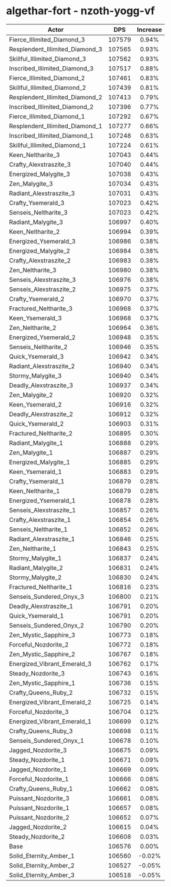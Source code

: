 # algethar-fort - nzoth-yogg-vf
| Actor | DPS | Increase |
|---|:---:|:---:|
|Fierce_Illimited_Diamond_3|107579|0.94%|
|Resplendent_Illimited_Diamond_3|107565|0.93%|
|Skillful_Illimited_Diamond_3|107562|0.93%|
|Inscribed_Illimited_Diamond_3|107517|0.88%|
|Fierce_Illimited_Diamond_2|107461|0.83%|
|Skillful_Illimited_Diamond_2|107439|0.81%|
|Resplendent_Illimited_Diamond_2|107413|0.79%|
|Inscribed_Illimited_Diamond_2|107396|0.77%|
|Fierce_Illimited_Diamond_1|107292|0.67%|
|Resplendent_Illimited_Diamond_1|107277|0.66%|
|Inscribed_Illimited_Diamond_1|107248|0.63%|
|Skillful_Illimited_Diamond_1|107224|0.61%|
|Keen_Neltharite_3|107043|0.44%|
|Crafty_Alexstraszite_3|107040|0.44%|
|Energized_Malygite_3|107038|0.43%|
|Zen_Malygite_3|107034|0.43%|
|Radiant_Alexstraszite_3|107031|0.43%|
|Crafty_Ysemerald_3|107023|0.42%|
|Senseis_Neltharite_3|107023|0.42%|
|Radiant_Malygite_3|106997|0.40%|
|Keen_Neltharite_2|106994|0.39%|
|Energized_Ysemerald_3|106986|0.38%|
|Energized_Malygite_2|106984|0.38%|
|Crafty_Alexstraszite_2|106983|0.38%|
|Zen_Neltharite_3|106980|0.38%|
|Senseis_Alexstraszite_3|106976|0.38%|
|Senseis_Alexstraszite_2|106975|0.37%|
|Crafty_Ysemerald_2|106970|0.37%|
|Fractured_Neltharite_3|106968|0.37%|
|Keen_Ysemerald_3|106968|0.37%|
|Zen_Neltharite_2|106964|0.36%|
|Energized_Ysemerald_2|106948|0.35%|
|Senseis_Neltharite_2|106946|0.35%|
|Quick_Ysemerald_3|106942|0.34%|
|Radiant_Alexstraszite_2|106940|0.34%|
|Stormy_Malygite_3|106940|0.34%|
|Deadly_Alexstraszite_3|106937|0.34%|
|Zen_Malygite_2|106920|0.32%|
|Keen_Ysemerald_2|106916|0.32%|
|Deadly_Alexstraszite_2|106912|0.32%|
|Quick_Ysemerald_2|106903|0.31%|
|Fractured_Neltharite_2|106895|0.30%|
|Radiant_Malygite_1|106888|0.29%|
|Zen_Malygite_1|106887|0.29%|
|Energized_Malygite_1|106885|0.29%|
|Keen_Ysemerald_1|106883|0.29%|
|Crafty_Ysemerald_1|106879|0.28%|
|Keen_Neltharite_1|106879|0.28%|
|Energized_Ysemerald_1|106878|0.28%|
|Senseis_Alexstraszite_1|106857|0.26%|
|Crafty_Alexstraszite_1|106854|0.26%|
|Senseis_Neltharite_1|106852|0.26%|
|Radiant_Alexstraszite_1|106846|0.25%|
|Zen_Neltharite_1|106843|0.25%|
|Stormy_Malygite_1|106837|0.24%|
|Radiant_Malygite_2|106831|0.24%|
|Stormy_Malygite_2|106830|0.24%|
|Fractured_Neltharite_1|106816|0.23%|
|Senseis_Sundered_Onyx_3|106800|0.21%|
|Deadly_Alexstraszite_1|106791|0.20%|
|Quick_Ysemerald_1|106791|0.20%|
|Senseis_Sundered_Onyx_2|106790|0.20%|
|Zen_Mystic_Sapphire_3|106773|0.18%|
|Forceful_Nozdorite_2|106772|0.18%|
|Zen_Mystic_Sapphire_2|106767|0.18%|
|Energized_Vibrant_Emerald_3|106762|0.17%|
|Steady_Nozdorite_3|106743|0.16%|
|Zen_Mystic_Sapphire_1|106736|0.15%|
|Crafty_Queens_Ruby_2|106732|0.15%|
|Energized_Vibrant_Emerald_2|106725|0.14%|
|Forceful_Nozdorite_3|106704|0.12%|
|Energized_Vibrant_Emerald_1|106699|0.12%|
|Crafty_Queens_Ruby_3|106698|0.11%|
|Senseis_Sundered_Onyx_1|106678|0.10%|
|Jagged_Nozdorite_3|106675|0.09%|
|Steady_Nozdorite_1|106671|0.09%|
|Jagged_Nozdorite_1|106669|0.09%|
|Forceful_Nozdorite_1|106666|0.08%|
|Crafty_Queens_Ruby_1|106662|0.08%|
|Puissant_Nozdorite_3|106661|0.08%|
|Puissant_Nozdorite_1|106657|0.08%|
|Puissant_Nozdorite_2|106652|0.07%|
|Jagged_Nozdorite_2|106615|0.04%|
|Steady_Nozdorite_2|106608|0.03%|
|Base|106576|0.00%|
|Solid_Eternity_Amber_1|106560|-0.02%|
|Solid_Eternity_Amber_2|106527|-0.05%|
|Solid_Eternity_Amber_3|106518|-0.05%|
